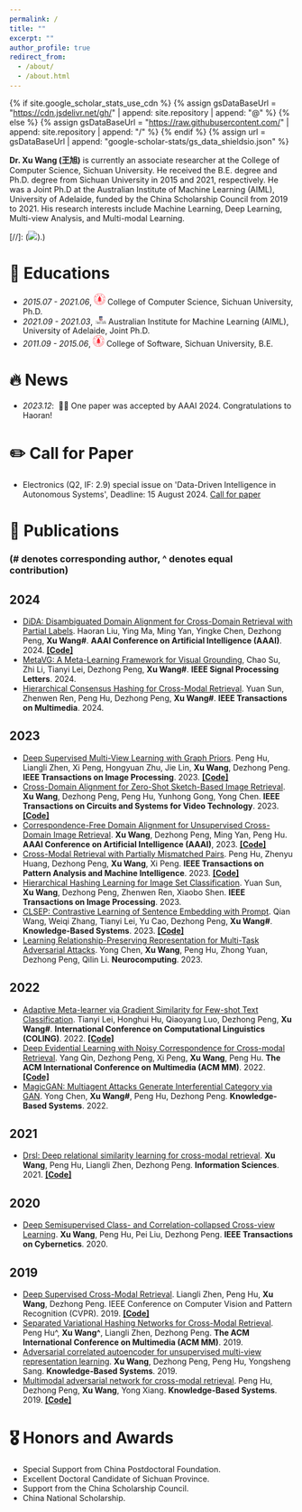 ```yaml
---
permalink: /
title: ""
excerpt: ""
author_profile: true
redirect_from: 
  - /about/
  - /about.html
---
```


{% if site.google_scholar_stats_use_cdn %}
{% assign gsDataBaseUrl = "https://cdn.jsdelivr.net/gh/" | append: site.repository | append: "@" %}
{% else %}
{% assign gsDataBaseUrl = "https://raw.githubusercontent.com/" | append: site.repository | append: "/" %}
{% endif %}
{% assign url = gsDataBaseUrl | append: "google-scholar-stats/gs_data_shieldsio.json" %}

<span class='anchor' id='about-me'></span>

**Dr. Xu Wang (王旭)** is currently an associate researcher at the College of Computer Science, Sichuan University. He received the B.E. degree and Ph.D. degree from Sichuan University in 2015 and 2021, respectively. He was a Joint Ph.D at the Australian Institute of Machine Learning (AIML), University of Adelaide, funded by the China Scholarship Council from 2019 to 2021. His research interests include Machine Learning, Deep Learning, Multi-view Analysis, and Multi-modal Learning. 

[//]: (<a href='https://scholar.google.com/citations?user=XTOXhy4AAAAJ'><img src="https://img.shields.io/endpoint?url={{ url | url_encode }}&logo=Google%20Scholar&labelColor=f6f6f6&color=9cf&style=flat&label=citations"></a>).)


# 📖 Educations
- *2015.07 - 2021.06*, <a href="https://en.scu.edu.cn/"><img class="png" src="/images/SCU_logo.png" width="20pt"></a> College of Computer Science, Sichuan University, Ph.D.
- *2021.09 - 2021.03*, <a href="https://www.adelaide.edu.au/aiml/"><img class="png" src="/images/UOA_logo.png" width="20pt"></a> Australian Institute for Machine Learning (AIML), University of Adelaide, Joint Ph.D.
- *2011.09 - 2015.06*, <a href="https://en.scu.edu.cn/"><img class="png" src="/images/SCU_logo.png" width="20pt"></a> College of Software, Sichuan University, B.E. 

# 🔥 News
- *2023.12*: &nbsp;🎉🎉 One paper was accepted by AAAI 2024. Congratulations to Haoran!

# ✏️ Call for Paper
- Electronics (Q2, IF: 2.9) special issue on 'Data-Driven Intelligence in Autonomous Systems', Deadline: 15 August 2024. [Call for paper](https://www.mdpi.com/journal/electronics/special_issues/data_auto_sys)


# 📝 Publications 
### (# denotes corresponding author, ^ denotes equal contribution)

## 2024
- [DiDA: Disambiguated Domain Alignment for Cross-Domain Retrieval with Partial Labels](https://scholar.google.com/citations?view_op=view_citation&hl=zh-CN&user=XTOXhy4AAAAJ&sortby=pubdate&citation_for_view=XTOXhy4AAAAJ:dhFuZR0502QC). Haoran Liu, Ying Ma, Ming Yan, Yingke Chen, Dezhong Peng, **Xu Wang#**. **AAAI Conference on Artificial Intelligence (AAAI)**. 2024. [**[Code]**](https://github.com/wangxu-scu/DiDA)
- [MetaVG: A Meta-Learning Framework for Visual Grounding](https://ieeexplore.ieee.org/abstract/document/10365212), Chao Su, Zhi Li, Tianyi Lei, Dezhong Peng, **Xu Wang#**. **IEEE Signal Processing Letters**. 2024.
- [Hierarchical Consensus Hashing for Cross-Modal Retrieval](https://ieeexplore.ieee.org/abstract/document/10119165). Yuan Sun, Zhenwen Ren, Peng Hu, Dezhong Peng, **Xu Wang#**. **IEEE Transactions on Multimedia**. 2024.

## 2023
- [Deep Supervised Multi-View Learning with Graph Priors](https://ieeexplore.ieee.org/abstract/document/10341289/). Peng Hu, Liangli Zhen, Xi Peng, Hongyuan Zhu, Jie Lin, **Xu Wang**, Dezhong Peng. **IEEE Transactions on Image Processing**. 2023. [**[Code]**](https://github.com/penghu-cs/DMLPA)
- [Cross-Domain Alignment for Zero-Shot Sketch-Based Image Retrieval](https://ieeexplore.ieee.org/abstract/document/10098211). **Xu Wang**, Dezhong Peng, Peng Hu, Yunhong Gong, Yong Chen. **IEEE Transactions on Circuits and Systems for Video Technology**. 2023. [**[Code]**](https://github.com/wangxu-scu/CA)
- [Correspondence-Free Domain Alignment for Unsupervised Cross-Domain Image Retrieval](https://arxiv.org/pdf/2302.06081.pdf). **Xu Wang**, Dezhong Peng, Ming Yan, Peng Hu. **AAAI Conference on Artificial Intelligence (AAAI)**, 2023. [**[Code]**](https://github.com/wangxu-scu/CoDA)
- [Cross-Modal Retrieval with Partially Mismatched Pairs](https://ieeexplore.ieee.org/abstract/document/10050111). Peng Hu, Zhenyu Huang, Dezhong Peng, **Xu Wang**, Xi Peng. **IEEE Transactions on Pattern Analysis and Machine Intelligence**. 2023. [**[Code]**](https://github.com/penghu-cs/RCL)
- [Hierarchical Hashing Learning for Image Set Classification](https://ieeexplore.ieee.org/abstract/document/10061433/). Yuan Sun, **Xu Wang**, Dezhong Peng, Zhenwen Ren, Xiaobo Shen. **IEEE Transactions on Image Processing**. 2023.
- [CLSEP: Contrastive Learning of Sentence Embedding with Prompt](https://www.sciencedirect.com/science/article/pii/S0950705123001314). Qian Wang, Weiqi Zhang, Tianyi Lei, Yu Cao, Dezhong Peng, **Xu Wang#**. **Knowledge-Based Systems**. 2023. [**[Code]**](https://github.com/qianandfei/CLSEP-Contrastive-Learning-of-Sentence-Embedding-with-Prompt)
- [Learning Relationship-Preserving Representation for Multi-Task Adversarial Attacks](https://www.sciencedirect.com/science/article/pii/S0925231223007038). Yong Chen, **Xu Wang**, Peng Hu, Zhong Yuan, Dezhong Peng, Qilin Li. **Neurocomputing**. 2023.
  
## 2022
- [Adaptive Meta-learner via Gradient Similarity for Few-shot Text Classification](https://arxiv.org/abs/2209.04702). Tianyi Lei, Honghui Hu, Qiaoyang Luo, Dezhong Peng, **Xu Wang#**. **International Conference on Computational Linguistics (COLING)**. 2022. [**[Code]**](https://github.com/Tianyi-Lei/Adaptive-Meta-learner-via-Gradient-Similarity-for-Few-shot-Text-Classification)
- [Deep Evidential Learning with Noisy Correspondence for Cross-modal Retrieval](https://dl.acm.org/doi/abs/10.1145/3503161.3547922). Yang Qin, Dezhong Peng, Xi Peng, **Xu Wang**, Peng Hu. **The ACM International Conference on Multimedia (ACM MM)**. 2022. [**[Code]**](https://github.com/wangxu-scu/DECL)
- [MagicGAN: Multiagent Attacks Generate Interferential Category via GAN](https://www.sciencedirect.com/science/article/pii/S0950705122011169). Yong Chen, **Xu Wang#**, Peng Hu, Dezhong Peng. **Knowledge-Based Systems**. 2022.
  
## 2021
- [Drsl: Deep relational similarity learning for cross-modal retrieval](https://www.sciencedirect.com/science/article/pii/S0020025520307684). **Xu Wang**, Peng Hu, Liangli Zhen, Dezhong Peng. **Information Sciences**. 2021. [**[Code]**](https://github.com/wangxu-scu/DRSL)

## 2020
- [Deep Semisupervised Class- and Correlation-collapsed Cross-view Learning](https://ieeexplore.ieee.org/abstract/document/9086133/). **Xu Wang**, Peng Hu, Pei Liu, Dezhong Peng. **IEEE Transactions on Cybernetics**. 2020.


## 2019
- [Deep Supervised Cross-Modal Retrieval](http://openaccess.thecvf.com/content_CVPR_2019/html/Zhen_Deep_Supervised_Cross-Modal_Retrieval_CVPR_2019_paper.html). Liangli Zhen, Peng Hu, **Xu Wang**, Dezhong Peng. IEEE Conference on Computer Vision and Pattern Recognition (CVPR). 2019. [**[Code]**](https://github.com/penghu-cs/DSCMR)
- [Separated Variational Hashing Networks for Cross-Modal Retrieval](https://dl.acm.org/doi/abs/10.1145/3343031.3351078). Peng Hu^, **Xu Wang^**, Liangli Zhen, Dezhong Peng. **The ACM International Conference on Multimedia (ACM MM)**. 2019. 
- [Adversarial correlated autoencoder for unsupervised multi-view representation learning](https://www.sciencedirect.com/science/article/pii/S0950705119300176). **Xu Wang**, Dezhong Peng, Peng Hu, Yongsheng Sang. **Knowledge-Based Systems**. 2019.
- [Multimodal adversarial network for cross-modal retrieval](https://www.sciencedirect.com/science/article/pii/S0950705119302230). Peng Hu, Dezhong Peng, **Xu Wang**, Yong Xiang. **Knowledge-Based Systems**. 2019. [**[Code]**](https://github.com/penghu-cs/MAN)

# 🎖 Honors and Awards
- Special Support from China Postdoctoral Foundation.
- Excellent Doctoral Candidate of Sichuan Province.
- Support from the China Scholarship Council.
- China National Scholarship.
